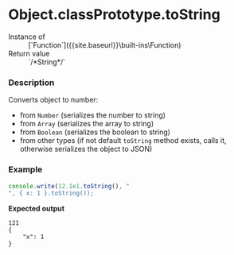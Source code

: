 # Object.classPrototype.toString

<dl>
<dt> Instance of </dt><dd markdown="1">
 [`Function`]({{site.baseurl}}\built-ins\Function) 
</dd>
<dt> Return value </dt><dd markdown="1">
 `/*String*/` 
</dd>
</dl>

### Description

Converts object to number:
- from `Number` (serializes the number to string)
- from `Array` (serializes the array to string)
- from `Boolean` (serializes the boolean to string)
- from other types (if not default `toString` method 
  exists, calls it, otherwise serializes the object 
  to JSON)

### Example

```js
console.write(12.1e1.toString(), "
", { x: 1 }.toString());
```

**Expected output**

```
121
{
    "x": 1
}
```


